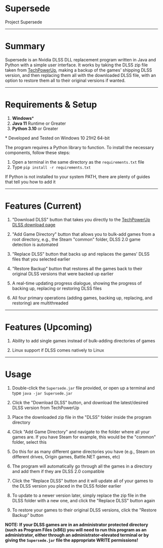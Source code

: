 # Supersede
Project Supersede

---

# Summary

Supersede is an Nvidia DLSS DLL replacement program written in Java and Python with a simple user interface. It works by taking the DLSS zip file taken from [TechPowerUp](https://www.techpowerup.com/download/nvidia-dlss-dll/), making a backup of the games' shipping DLSS version, and then replacing them all with the downloaded DLSS file, with an option to restore them all to their original versions if wanted.

---

# Requirements & Setup

1. **Windows**\*
2. **Java 11** Runtime or Greater
3. **Python 3.10** or Greater

\* Developed and Tested on Windows 10 21H2 64-bit

The program requires a Python library to function. To install the necessary components, follow these steps:

1. Open a terminal in the same directory as the `requirements.txt` file
2. Type `pip install -r requirements.txt`

If Python is not installed to your system PATH, there are plenty of guides that tell you how to add it

---

# Features (Current)

1. "Download DLSS" button that takes you directly to the [TechPowerUp DLSS download page](https://www.techpowerup.com/download/nvidia-dlss-dll/)

3. "Add Game Directory" button that allows you to bulk-add games from a root directory, e.g., the Steam "common" folder, DLSS 2.0 game detection is automated

5. "Replace DLSS" button that backs up and replaces the games' DLSS files that you selected earlier

7. "Restore Backup" button that restores all the games back to their original DLSS versions that were backed up earlier

9. A real-time updating progress dialogue, showing the progress of backing up, replacing or restoring DLSS files

11. All four primary operations (adding games, backing up, replacing, and restoring) are multithreaded

---

# Features (Upcoming)

1. Ability to add single games instead of bulk-adding directories of games

3. Linux support if DLSS comes natively to Linux

---

# Usage

1. Double-click the `Supersede.jar` file provided, or open up a terminal and type `java -jar Supersede.jar`

2. Click the "Download DLSS" button, and download the latest/desired DLSS version from TechPowerUp

3. Place the downloaded zip file in the "DLSS" folder inside the program directory

4. Click "Add Game Directory" and navigate to the folder where all your games are. If you have Steam for example, this would be the "common" folder, select this

5. Do this for as many different game directories you have (e.g., Steam on different drives, Origin games, Battle.NET games, etc)

6. The program will automatically go through all the games in a directory and add them if they are DLSS 2.0 compatible

7. Click the "Replace DLSS" button and it will update all of your games to the DLSS version you placed in the DLSS folder earlier

8. To update to a newer version later, simply replace the zip file in the DLSS folder with a new one, and click the "Replace DLSS" button again

9. To restore your games to their original DLSS versions, click the "Restore Backup" button

**NOTE: If your DLSS games are in an administrator protected directory (such as Program Files (x86)) you will need to run this program as an administrator, either through an administrator-elevated terminal or by giving the `Supersede.jar` file the appropriate WRITE permissions!**
